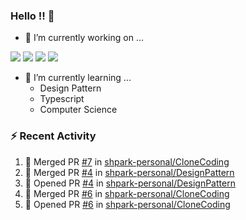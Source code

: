 ### Hello !! 👋

- 🔭 I’m currently working on ...

<img src="https://img.shields.io/badge/Python-83B81A?style=flat-square&logo=Python&logoColor=white"/></a> 
<img src="https://img.shields.io/badge/React-1AB7EA?style=flat-square&logo=react&logoColor=white"/></a>
<img src="https://img.shields.io/badge/TS-3178C6?style=flat-square&logo=typescript&logoColor=white"/></a>
<img src="https://img.shields.io/badge/Csharp-239120?style=flat-square&logo=csharp&logoColor=white"/></a>


- 🌱 I’m currently learning ...
  * Design Pattern
  * Typescript
  * Computer Science

### :zap: Recent Activity

<!--START_SECTION:activity-->
1. 🎉 Merged PR [#7](https://github.com/shpark-personal/CloneCoding/pull/7) in [shpark-personal/CloneCoding](https://github.com/shpark-personal/CloneCoding)
2. 🎉 Merged PR [#4](https://github.com/shpark-personal/DesignPattern/pull/4) in [shpark-personal/DesignPattern](https://github.com/shpark-personal/DesignPattern)
3. 💪 Opened PR [#4](https://github.com/shpark-personal/DesignPattern/pull/4) in [shpark-personal/DesignPattern](https://github.com/shpark-personal/DesignPattern)
4. 🎉 Merged PR [#6](https://github.com/shpark-personal/CloneCoding/pull/6) in [shpark-personal/CloneCoding](https://github.com/shpark-personal/CloneCoding)
5. 💪 Opened PR [#6](https://github.com/shpark-personal/CloneCoding/pull/6) in [shpark-personal/CloneCoding](https://github.com/shpark-personal/CloneCoding)
<!--END_SECTION:activity-->

<!--
**shpark-personal/shpark-personal** is a ✨ _special_ ✨ repository because its `README.md` (this file) appears on your GitHub profile.

Here are some ideas to get you started:

- 🔭 I’m currently working on ...
- 🌱 I’m currently learning ...
- 👯 I’m looking to collaborate on ...
- 🤔 I’m looking for help with ...
- 💬 Ask me about ...
- 📫 How to reach me: ...
- 😄 Pronouns: ...
- ⚡ Fun fact: ...
-->
